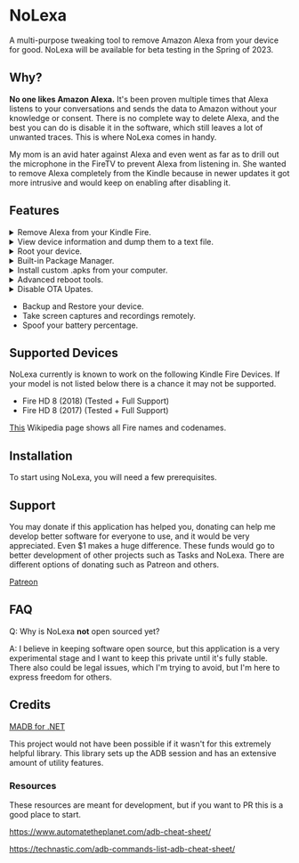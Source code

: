 # NoLexa
A multi-purpose tweaking tool to remove Amazon Alexa from your device for good. NoLexa will be available for beta testing in the Spring of 2023.

## Why?
**No one likes Amazon Alexa.** It's been proven multiple times that Alexa listens to your conversations and sends the data to Amazon without your knowledge or consent. There is no complete way to delete Alexa, and the best you can do is disable it in the software, which still leaves a lot of unwanted traces. This is where NoLexa comes in handy. 

My mom is an avid hater against Alexa and even went as far as to drill out the microphone in the FireTV to prevent Alexa from listening in. She wanted to remove Alexa completely from the Kindle because in newer updates it got more intrusive and would keep on enabling after disabling it. 


## Features
<details>
<summary> Remove Alexa from your Kindle Fire. </summary>
 Removes all functionality from Alexa, not just disabling it from the software, but uninstalling it entirely.
 </details>
 
<details>
<summary>View device information and dump them to a text file.</summary>
You will be able to view most information about your device.
</details>

<details>
 <summary> Root your device. </summary>
 You may need to manually root your device for this to work.
 </details>
 
 <details>
 <summary> Built-in Package Manager. </summary>
 View, uninstall, enable, and disable built in packages. You can also remove bloatware packages using this tool.
 </details>
 
<details> 
 <summary> Install custom .apks from your computer.</summary>
 Sideload .apks and custom applications straight from NoLexa.
 
 NOTE: There is an issue where if it is not compatible with your current Kindle version it fails to install properly.
 </details>
 
 <details>
 <summary>Advanced reboot tools.</summary>
 Ability to reboot into recovery mode or fastboot.
 </details>
 
 <details>
 <summary>Disable OTA Upates.</summary>
 Disable your device from automatically updating.
 
 It is highly recommended to enable this option so your device does not get bricked from modifications.
 </details>
 
- Backup and Restore your device.
- Take screen captures and recordings remotely.
- Spoof your battery percentage.
 
 ## Supported Devices
NoLexa currently is known to work on the following Kindle Fire Devices. If your model is not listed below there is a chance it may not be supported.

- Fire HD 8 (2018) (Tested + Full Support)
- Fire HD 8 (2017) (Tested + Full Support)

[This](https://en.wikipedia.org/wiki/Fire_HD) Wikipedia page shows all Fire names and codenames.

## Installation
To start using NoLexa, you will need a few prerequisites.

## Support
You may donate if this application has helped you, donating can help me develop better software for everyone to use, and it would be very appreciated. Even $1 makes a huge difference. These funds would go to better development of other projects such as Tasks and NoLexa. There are different options of donating such as Patreon and others.

[Patreon](https://patreon.com/byronbytes)

## FAQ

Q: Why is NoLexa **not** open sourced yet?

A: I believe in keeping software open source, but this application is a very experimental stage and I want to keep this private until it's fully stable. There also could be legal issues, which I'm trying to avoid, but I'm here to express freedom for others.

## Credits
[MADB for .NET](https://github.com/quamotion/madb)

This project would not have been possible if it wasn't for this extremely helpful library. This library sets up the ADB session and has an extensive amount of utility features.


### Resources
These resources are meant for development, but if you want to PR this is a good place to start.

https://www.automatetheplanet.com/adb-cheat-sheet/

https://technastic.com/adb-commands-list-adb-cheat-sheet/
